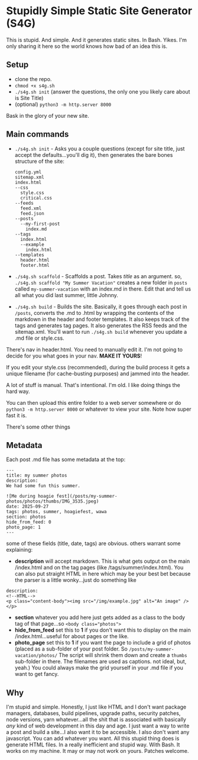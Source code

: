 # Stupidly Simple Static Site Generator (S4G)

This is stupid. And simple.  And it generates static sites.  In Bash. Yikes. I'm only sharing it here so the world knows how bad of an idea this is.

## Setup

* clone the repo.
* `chmod +x s4g.sh`
* `./s4g.sh init` (answer the questions, the only one you likely care about is Site Title)
* (optional) `python3 -m http.server 8000`

Bask in the glory of your new site.

## Main commands

* `./s4g.sh init` - Asks you a couple questions (except for site title, just accept the defaults...you'll dig it), then generates the bare bones structure of the site:
  ```
  config.yml
  sitemap.xml
  index.html
  --css
    style.css
    critical.css
  --feeds
    feed.xml
    feed.json
  --posts
    --my-first-post
      index.md
  --tags
    index.html
    --example
      index.html
  --templates
    header.html
    footer.html
  ```

* `./s4g.sh scaffold` - Scaffolds a post. Takes *title* as an argument. so, `./s4g.sh scaffold "My Summer Vacation"` creates a new folder in `posts` called `my-summer-vacation` with an index.md in there. Edit that and tell us all what you did last summer, little Johnny.
* `./s4g.sh build` - Builds the site.  Basically, it goes through each post in `/posts`, converts the .md to .html by wrapping the contents of the markdown in the header and footer templates.  It also keeps track of the tags and generates tag pages. It also generates the RSS feeds and the sitemap.xml. You'll want to run `./s4g.sh build` whenever you update a .md file or style.css.

There's nav in header.html. You need to manually edit it.  I'm not going to decide for you what goes in your nav. __MAKE IT YOURS__!

If you edit your style.css (recommended), during the build process it gets a unique filename (for cache-busting purposes) and jammed into the header.

A lot of stuff is manual.  That's intentional.  I'm old.  I like doing things the hard way.

You can then upload this entire folder to a web server somewhere or do `python3 -m http.server 8000` or whatever to view your site.  Note how super fast it is.

There's some other things

## Metadata

Each post .md file has some metadata at the top:

```
---
title: my summer photos
description:
We had some fun this summer.

![Me during hoagie fest](/posts/my-summer-photos/photos/thumbs/IMG_3535.jpeg)
date: 2025-09-27
tags: photos, summer, hoagiefest, wawa
section: photos
hide_from_feed: 0
photo_page: 1
---
```

some of these fields (title, date, tags) are obvious. others warrant some explaining:

* __description__ will accept markdown.  This is what gets output on the main /index.html and on the tag pages (like /tags/summer/index.html). You can also put straight HTML in here which may be your best bet because the parser is a little wonky...just do something like
```
description:
<!--HTML-->
<p class="content-body"><img src="/img/example.jpg" alt="An image" /></p>
```
* __section__ whatever you add here just gets added as a class to the body tag of that page...so `<body class="photos">`
* __hide_from_feed__ set this to __1__ if you don't want this to display on the main /index.html...useful for about pages or the like.
* __photo_page__ set this to __1__ if you want the page to include a grid of photos (placed as a sub-folder of your post folder.  So `/posts/my-summer-vacation/photos/`  The script will shrink them down and create a `thumbs` sub-folder in there.  The filenames are used as captions.  not ideal, but, yeah.)  You could always make the grid yourself in your .md file if you want to get fancy.



## Why

I'm stupid and simple. Honestly, I just like HTML and I don't want package managers, databases, build pipelines, upgrade paths, security patches, node versions, yarn whatever...all the shit that is associated with basically _any_ kind of web development in this day and age.  I just want a way to write a post and build a site...I also want it to be accessible.  I also don't want any javascript.  You can add whatever you want.  All this stupid thing does is generate HTML files.  In a really inefficient and stupid way.  With Bash. It works on my machine. It may or may not work on yours. Patches welcome.
